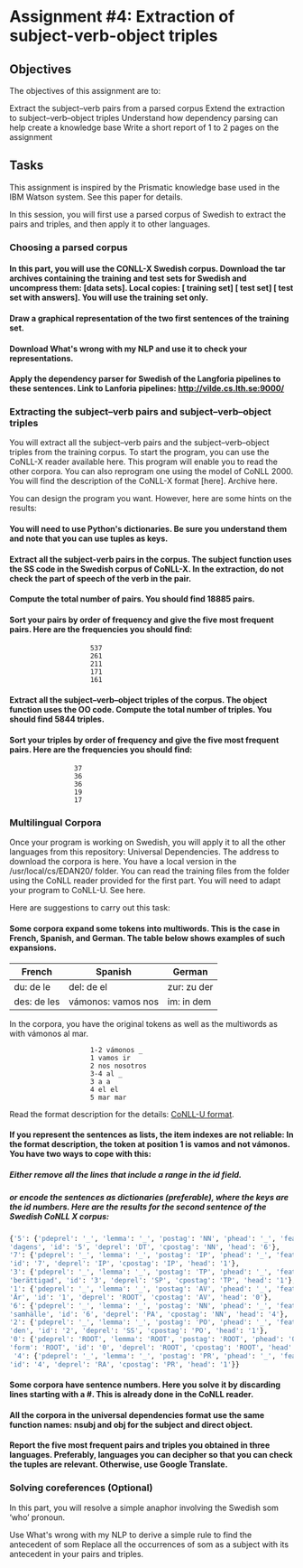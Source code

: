 # Assignment #4: Extraction of subject-verb-object triples
## Objectives
The objectives of this assignment are to:

Extract the subject–verb pairs from a parsed corpus
Extend the extraction to subject–verb–object triples
Understand how dependency parsing can help create a knowledge base
Write a short report of 1 to 2 pages on the assignment

## Tasks
This assignment is inspired by the Prismatic knowledge base used in the IBM Watson system. See this paper for details.

In this session, you will first use a parsed corpus of Swedish to extract the pairs and triples, and then apply it to other languages.

### Choosing a parsed corpus

#### In this part, you will use the CONLL-X Swedish corpus. Download the tar archives containing the training and test sets for Swedish and uncompress them: [data sets]. Local copies: [ training set] [ test set] [ test set with answers]. You will use the training set only.

#### Draw a graphical representation of the two first sentences of the training set.
#### Download What's wrong with my NLP and use it to check your representations.
#### Apply the dependency parser for Swedish of the Langforia pipelines to these sentences. Link to Lanforia pipelines: http://vilde.cs.lth.se:9000/

### Extracting the subject–verb pairs and subject–verb–object triples
You will extract all the subject–verb pairs and the subject–verb–object triples from the training corpus. To start the program, you can use the CoNLL-X reader available here. This program will enable you to read the other corpora. You can also reprogram one using the model of CoNLL 2000. You will find the description of the CoNLL-X format [here]. Archive here.

You can design the program you want. However, here are some hints on the results:

#### You will need to use Python's dictionaries. Be sure you understand them and note that you can use tuples as keys.
#### Extract all the subject-verb pairs in the corpus. The subject function uses the SS code in the Swedish corpus of CoNLL-X. In the extraction, do not check the part of speech of the verb in the pair.
#### Compute the total number of pairs. You should find 18885 pairs.
#### Sort your pairs by order of frequency and give the five most frequent pairs. Here are the frequencies you should find:
```
                    537
                    261
                    211
                    171
                    161
```

#### Extract all the subject–verb–object triples of the corpus. The object function uses the OO code. Compute the total number of triples. You should find 5844 triples.
#### Sort your triples by order of frequency and give the five most frequent pairs. Here are the frequencies you should find:
                    37
                    36
                    36
                    19
                    17

### Multilingual Corpora

Once your program is working on Swedish, you will apply it to all the other languages from this repository: Universal Dependencies. The address to download the corpora is here. You have a local version in the /usr/local/cs/EDAN20/ folder. You can read the training files from the folder using the CoNLL reader provided for the first part. You will need to adapt your program to CoNLL-U. See here.

Here are suggestions to carry out this task:

#### Some corpora expand some tokens into multiwords. This is the case in French, Spanish, and German. The table below shows examples of such expansions.
| French	    | Spanish	           | German        |
| ----------- | ------------------ | ------------- |
| du: de le   |	del: de el         |	zur: zu der  |
| des: de les |	vámonos: vamos nos |	im: in dem   |

In the corpora, you have the original tokens as well as the multiwords as with vámonos al mar.
```
                    1-2 vámonos _
                    1 vamos ir
                    2 nos nosotros
                    3-4 al _
                    3 a a
                    4 el el
                    5 mar mar
```

Read the format description for the details: [CoNLL-U format](http://universaldependencies.org/format.html).

#### If you represent the sentences as lists, the item indexes are not reliable: In the format description, the token at position 1 is vamos and not vámonos. You have two ways to cope with this:

##### Either remove all the lines that include a range in the id field.
##### or encode the sentences as dictionaries (preferable), where the keys are the id numbers. Here are the results for the second sentence of the Swedish CoNLL X corpus:
```python
{'5': {'pdeprel': '_', 'lemma': '_', 'postag': 'NN', 'phead': '_', 'feats': '_', 'form':
'dagens', 'id': '5', 'deprel': 'DT', 'cpostag': 'NN', 'head': '6'},
'7': {'pdeprel': '_', 'lemma': '_', 'postag': 'IP', 'phead': '_', 'feats': '_', 'form': '.',
'id': '7', 'deprel': 'IP', 'cpostag': 'IP', 'head': '1'},
'3': {'pdeprel': '_', 'lemma': '_', 'postag': 'TP', 'phead': '_', 'feats': '_', 'form':
'berättigad', 'id': '3', 'deprel': 'SP', 'cpostag': 'TP', 'head': '1'},
'1': {'pdeprel': '_', 'lemma': '_', 'postag': 'AV', 'phead': '_', 'feats': '_', 'form':
'Är', 'id': '1', 'deprel': 'ROOT', 'cpostag': 'AV', 'head': '0'},
'6': {'pdeprel': '_', 'lemma': '_', 'postag': 'NN', 'phead': '_', 'feats': '_', 'form':
'samhälle', 'id': '6', 'deprel': 'PA', 'cpostag': 'NN', 'head': '4'},
'2': {'pdeprel': '_', 'lemma': '_', 'postag': 'PO', 'phead': '_', 'feats': '_', 'form':
'den', 'id': '2', 'deprel': 'SS', 'cpostag': 'PO', 'head': '1'},
'0': {'pdeprel': 'ROOT', 'lemma': 'ROOT', 'postag': 'ROOT', 'phead': '0', 'feats': 'ROOT',
'form': 'ROOT', 'id': '0', 'deprel': 'ROOT', 'cpostag': 'ROOT', 'head': '0'},
 '4': {'pdeprel': '_', 'lemma': '_', 'postag': 'PR', 'phead': '_', 'feats': '_', 'form': 'i',
'id': '4', 'deprel': 'RA', 'cpostag': 'PR', 'head': '1'}}
```

#### Some corpora have sentence numbers. Here you solve it by discarding lines starting with a #. This is already done in the CoNLL reader.
#### All the corpora in the universal dependencies format use the same function names: nsubj and obj for the subject and direct object.
#### Report the five most frequent pairs and triples you obtained in three languages. Preferably, languages you can decipher so that you can check the tuples are relevant. Otherwise, use Google Translate.

### Solving coreferences (Optional)
In this part, you will resolve a simple anaphor involving the Swedish som ‘who’ pronoun.

Use What's wrong with my NLP to derive a simple rule to find the antecedent of som
Replace all the occurrences of som as a subject with its antecedent in your pairs and triples.
